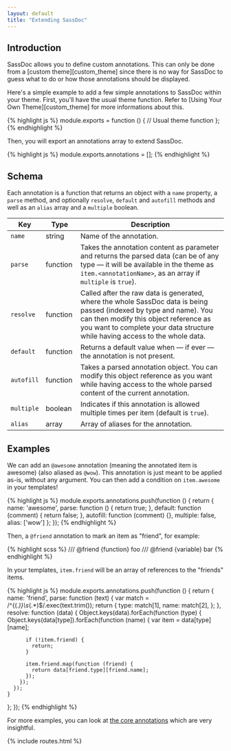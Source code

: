 ```yaml
---
layout: default
title: "Extending SassDoc"
---
```


## Introduction

SassDoc allows you to define custom annotations. This can only be done
from a [custom theme][custom_theme] since there is no way for
SassDoc to guess what to do or how those annotations should be displayed.

Here's a simple example to add a few simple annotations to SassDoc
within your theme. First, you'll have the usual theme function. Refer to [Using Your Own Theme][custom_theme] for more informations about this.

{% highlight js %}
module.exports = function () {
  // Usual theme function
};
{% endhighlight %}

Then, you will export an annotations array to extend SassDoc.

{% highlight js %}
module.exports.annotations = [];
{% endhighlight %}

## Schema

Each annotation is a function that returns an object with a `name` property, a `parse`
method, and optionally `resolve`, `default` and `autofill`
methods and well as an `alias` array and a `multiple` boolean.

| Key | Type | Description |
|-----|------|-------------|
| `name` | string | Name of the annotation. |
| `parse` | function | Takes the annotation content as parameter and returns the parsed data (can be of any type &mdash; it will be available in the theme as `item.<annotationName>`, as an array if `multiple` is `true`). |
| `resolve` | function | Called after the raw data is generated, where the whole SassDoc data is being passed (indexed by type and name). You can then modify this object reference as you want to complete your data structure while having access to the whole data. |
| `default` | function | Returns a default value when &mdash;&nbsp;if ever&nbsp;&mdash; the annotation is not present. |
| `autofill` | function | Takes a parsed annotation object. You can modify this object reference as you want while having access to the whole parsed content of the current annotation. |
| `multiple` | boolean | Indicates if this annotation is allowed multiple times per item (default is `true`). |
| `alias` | array | Array of aliases for the annotation. |

## Examples

We can add an `@awesome` annotation (meaning the annotated item is
awesome) (also aliased as `@wow`). This annotation is just meant to be applied as-is, without any
argument. You can then add a condition on `item.awesome` in your templates!

{% highlight js %}
module.exports.annotations.push(function () {
  return {
    name: 'awesome',
    parse: function () { return true; },
    default: function (comment) { return false; },
    autofill: function (comment) {},
    multiple: false,
    alias: ['wow']
  };
});
{% endhighlight %}

Then, a `@friend` annotation to mark an item as "friend", for example:

{% highlight scss %}
/// @friend {function} foo
/// @friend {variable} bar
{% endhighlight %}

In your templates, `item.friend` will be an array of references
to the "friends" items.

{% highlight js %}
module.exports.annotations.push(function () {
  return  {
    name: 'friend',
    parse: function (text) {
      var match = /^\{(.*)\}\s*(.*)$/.exec(text.trim());
      return {
        type: match[1],
        name: match[2],
      };
    },
    resolve: function (data) {
      Object.keys(data).forEach(function (type) {
        Object.keys(data[type]).forEach(function (name) {
          var item = data[type][name];

          if (!item.friend) {
            return;
          }

          item.friend.map(function (friend) {
            return data[friend.type][friend.name];
          });
        });
      });
    }
  };
});
{% endhighlight %}

For more examples, you can look at [the core annotations](https://github.com/SassDoc/sassdoc/tree/master/src/annotation/annotations) which are very
insightful.

{% include routes.html %}
